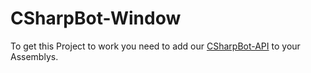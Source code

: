 # CSharpBot-Window
 To get this Project to work you need to add our [CSharpBot-API]() to your Assemblys.
